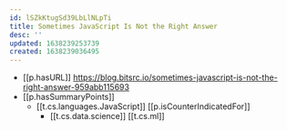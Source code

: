 ```yaml
---
id: lSZkKtugSd39LbLlNLpTi
title: Sometimes JavaScript Is Not the Right Answer
desc: ''
updated: 1638239253739
created: 1638239036495
---
```


- [[p.hasURL]] https://blog.bitsrc.io/sometimes-javascript-is-not-the-right-answer-959abb115693
- [[p.hasSummaryPoints]]
  - [[t.cs.languages.JavaScript]] [[p.isCounterIndicatedFor]]
    - [[t.cs.data.science]] [[t.cs.ml]] 
